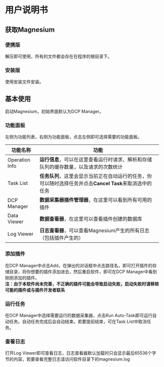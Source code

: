 # 用户说明书

## 获取Magnesium
### 便携版
解压即可使用，所有的文件都会存在在程序的根目录下。
### 安装版
使用安装文件安装。

## 基本使用
启动Magnesium，初始界面默认为DCP Manager。
### 功能面板
左侧为功能列表，右侧为功能面板，点击左侧即可选择需要的功能面板。

功能名称|功能
------|--
Operation Info|**运行信息**，可以在这里查看运行时请求、解析和存储队列的缓存数量，以及请求的次数统计
Task List|**任务队列**，这里会显示当前正在自动运行的任务，你可以随时选择任务并点击**Cancel Task**来取消选中的任务
DCP Manager|**数据采集器插件管理器**，在这里可以看到所有可用的插件
Data Viewer|**数据查看器**，在这里可以查看插件创建的数据库
Log Viewer|**日志查看器**，可以查看Magnesium产生的所有日志（包括插件产生的）

### 添加插件
在DCP Manager中点击Add，在弹出的对话框中点击路径名，即可打开插件的存储目录，将你想要的插件添加进去，然后重启软件，即可在DCP Manager中看到刚刚添加的插件。  
**注：由于本软件尚未完善，不正确的插件可能会导致启动失败，启动失败时请移除可能的插件或与插件开发者联系**

### 运行任务
在DCP Manager中选择需要运行的数据采集器，点击Run Auto-Task即可运行自动任务。自动任务完成后会自动结束。若要提前结束，可在Task List中取消任务。

### 查看日志
打开Log Viewer即可查看日志，日志查看器默认加载时只会显示最后65536个字节的内容，若要查看完整日志请访问软件目录下的magnesium.log